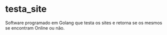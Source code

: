 # testa_site
Software programado em Golang que testa os sites e retorna se os mesmos se encontram Online ou não.
